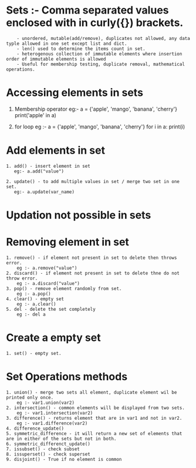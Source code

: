 # Sets :- Comma separated values enclosed with in curly({}) brackets.
        - unordered, mutable(add/remove), duplicates not allowed, any data typle allowed in one set except list and dict.
        - len() used to determine the items count in set.
        - heterogenous collection of immutable elements where insertion order of immutable elements is allowed
        - Useful for membership testing, duplicate removal, mathematical operations.

# Accessing elements in sets
1. Membership operator
    eg:- a = {'apple', 'mango', 'banana', 'cherry'}
        print('apple' in a)

2. for loop
    eg :- a = {'apple', 'mango', 'banana', 'cherry'}
          for i in a:
            print(i)

# Add elements in set
    1. add() - insert element in set
       eg:- a.add("value")
    
    2. update() - to add multiple values in set / merge two set in one set.
       eg:- a.update(var_name)

# Updation not possible in sets

# Removing element in set
    1. remove() - if element not present in set to delete then throws error.
        eg :- a.remove("value")
    2. discard() - if element not present in set to delete thne do not throw error.
        eg :- a.discard("value")
    3. pop() - remove element randomly from set.
        eg :- a.pop()
    4. clear() - empty set
        eg :- a.clear()
    5. del - delete the set completely
        eg :- del a

# Create a empty set
    1. set() - empty set.

# Set Operations methods
    1. union() - merge two sets all element, duplicate element wil be printed only once.
        eg :- var1.union(var2)
    2. intersection() - common elements will be displayed from two sets.
        eg :- var1.intersection(var2)
    3. difference() - returns element that are in var1 and not in var2.
        eg :- var1.difference(var2)
    4. difference_update()
    5. symmetric_difference - it will return a new set of elements that are in either of the sets but not in both.
    6. symmetric_differenct_update()
    7. issubset() - check subset
    8. issuperset() - check superset
    9. disjoint() - True if no element is common
